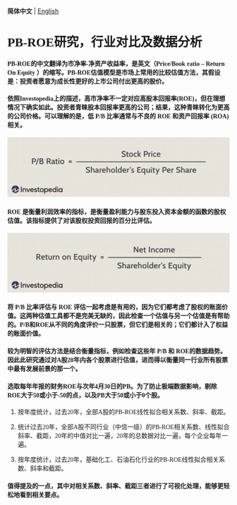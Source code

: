**简体中文** | [English](./README.en.md)
# <font face="楷体">PB-ROE研究，行业对比及数据分析</font>

#### <font face="楷体">PB-ROE的中文翻译为市净率-净资产收益率，是英文（Price/Book ratio – Return On Equity ）的缩写。PB-ROE估值模型是市场上常用的比较估值方法，其假设是：投资者愿意为成长性更好的上市公司付出更高的股价。</font>

#### <font face="楷体">依照Investopedia上的描述，高市净率不一定对应高股本回报率(ROE)，但在理想情况下确实如此。投资者青睐股本回报率更高的公司；结果，这种青睐转化为更高的公司价格。可以理解的是，低 P/B 比率通常与不良的 ROE 和资产回报率 (ROA) 相关。</font>
![P/B ratio](./PB_ratio.jpg)

#### <font face="楷体">ROE 是衡量利润效率的指标，是衡量盈利能力与股东投入资本金额的函数的股权估值。该指标提供了对该股权投资回报的百分比评估。</font>
![Return on Equity](./Return_on_Equity.jpg)

#### <font face="楷体">将 P/B 比率评估与 ROE 评估一起考虑是有用的，因为它们都考虑了股权的账面价值。这两种估值工具都不是完美无缺的，因此检查一个估值与另一个估值是有帮助的。P/B和ROE从不同的角度评价一只股票，但它们是相关的；它们都计入了权益的账面价值。</font>

#### <font face="楷体">较为明智的评估方法是结合衡量指标，例如检查这些年 P/B 和 ROE的数据趋势。因此此研究通过对A股20年内各个股票进行估值，进而得以衡量同一行业所有股票中最有发展前景的那一个。</font>
#### <font face="楷体">选取每年年报的财务ROE与次年4月30日的PB。为了防止极端数据影响，剔除ROE大于50或小于-50的点，以及PB大于50或小于0个股。</font>

1. <font face="楷体">按年度统计，过去20年，全部A股的PB-ROE线性拟合相关系数、斜率、截距。</font>

2. <font face="楷体">统计过去20年，全部A股不同行业（中信一级）的PB-ROE相关系数、线性拟合斜率、截距，20年的中值对比一遍，20年的总数据对比一遍，每个企业每年一遍。</font>

3. <font face="楷体">按年度统计，过去20年，基础化工、石油石化行业的PB-ROE线性拟合相关系数、斜率和截距。</font>

#### <font face="楷体">值得提及的一点，其中对相关系数、斜率、截距三者进行了可视化处理，能够更轻松地看到相关要点。</font>